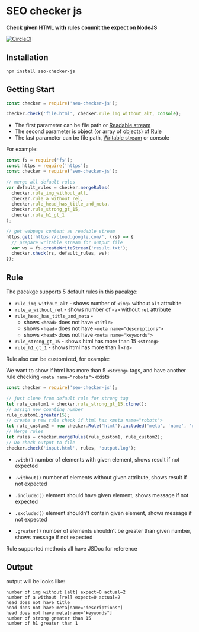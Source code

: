 # SEO checker js #

**Check given HTML with rules commit the expect on NodeJS**

[![CircleCI](https://circleci.com/gh/sharowyeh/seo-checker-js.svg?style=svg)](https://circleci.com/gh/sharowyeh/seo-checker-js)

## Installation ##

`npm install seo-checker-js`

## Getting Start ##

```js
const checker = require('seo-checker-js');

checker.check('file.html', checker.rule_img_without_alt, console);
```

- The first parameter can be file path or [Readable stream](https://nodejs.org/api/stream.html#stream_readable_streams)
- The second parameter is object (or array of objects) of [Rule](https://github.com/sharowyeh/seo-checker-js#rule)
- The last parameter can be file path, [Writable stream](https://nodejs.org/api/stream.html#stream_readable_streams) or console

For example:

```js
const fs = require('fs');
const https = require('https');
const checker = require('seo-checker-js');

// merge all default rules
var default_rules = checker.mergeRules(
  checker.rule_img_without_alt,
  checker.rule_a_without_rel,
  checker.rule_head_has_title_and_meta,
  checker.rule_strong_gt_15,
  checker.rule_h1_gt_1
);

// get webpage content as readable stream
https.get('https://cloud.google.com/', (rs) => {
  // prepare writable stream for output file
  var ws = fs.createWriteStream('result.txt');
  checker.check(rs, default_rules, ws);
});
```

## Rule ##

The pacakge supports 5 default rules in this pacakge:
- `rule_img_without_alt` - shows number of `<img>` without `alt` attrubite
- `rule_a_without_rel` - shows number of `<a>` without `rel` attribute
- `rule_head_has_title_and_meta` -
  - shows `<head>` does not have `<title>`
  - shows `<head>` does not have `<meta name="descriptions">`
  - shows `<head>` does not have `<meta name="keywords">`
- `rule_strong_gt_15` - shows html has more than 15 `<strong>`
- `rule_h1_gt_1` - shows html has more than 1 `<h1>`

Rule also can be customized, for example:

We want to show if html has more than 5 `<strong>` tags, and have another rule checking `<meta name="robots">` exists
```js
const checker = require('seo-checker-js');

// just clone from default rule for strong tag
let rule_custom1 = checker.rule_strong_gt_15.clone();
// assign new counting number 
rule_custom1.greater(5);
// create a new rule check if html has <meta name="robots">
let rule_custom2 = new checker.Rule('html').included('meta', 'name', 'robots');
// Merge rules
let rules = checker.mergeRules(rule_custom1, rule_custom2);
// Do check output to file
checker.check('input.html', rules, 'output.log');
```

- `.with()` number of elements with given element, shows result if not expected

- `.without()` number of elements without given attribute, shows result if not expected

- `.included()` element should have given element, shows message if not expected

- `.excluded()` element shouldn't contain given element, shows message if not expected

- `.greater()` number of elements shouldn't be greater than given number, shows message if not expected

Rule supported methods all have JSDoc for reference


## Output ##

output will be looks like:
```
number of img without [alt] expect=0 actual=2
number of a without [rel] expect=0 actual=2
head does not have title
head does not have meta[name="descriptions"]
head does not have meta[name="keywords"]
number of strong greater than 15
number of h1 greater than 1
```
